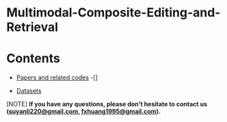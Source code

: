 # Multimodal-Composite-Editing-and-Retrieval

# Contents
- [Papers and related codes](#papers-and-related-codes)
  -[]

  

- [Datasets](#datasets)



[NOTE] **If you have any questions, please don't hesitate to contact us (suyanli220@gmail.com, fxhuang1995@gmail.com).** 
